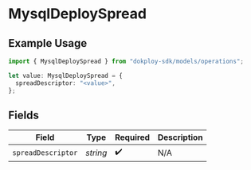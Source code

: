# MysqlDeploySpread

## Example Usage

```typescript
import { MysqlDeploySpread } from "dokploy-sdk/models/operations";

let value: MysqlDeploySpread = {
  spreadDescriptor: "<value>",
};
```

## Fields

| Field              | Type               | Required           | Description        |
| ------------------ | ------------------ | ------------------ | ------------------ |
| `spreadDescriptor` | *string*           | :heavy_check_mark: | N/A                |